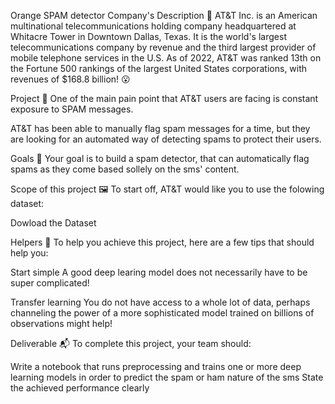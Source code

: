 Orange SPAM detector
Company's Description 📇
AT&T Inc. is an American multinational telecommunications holding company headquartered at Whitacre Tower in Downtown Dallas, Texas. It is the world's largest telecommunications company by revenue and the third largest provider of mobile telephone services in the U.S. As of 2022, AT&T was ranked 13th on the Fortune 500 rankings of the largest United States corporations, with revenues of $168.8 billion! 😮

Project 🚧
One of the main pain point that AT&T users are facing is constant exposure to SPAM messages.

AT&T has been able to manually flag spam messages for a time, but they are looking for an automated way of detecting spams to protect their users.

Goals 🎯
Your goal is to build a spam detector, that can automatically flag spams as they come based sollely on the sms' content.

Scope of this project 🖼️
To start off, AT&T would like you to use the folowing dataset:

Dowload the Dataset

Helpers 🦮
To help you achieve this project, here are a few tips that should help you:

Start simple
A good deep learing model does not necessarily have to be super complicated!

Transfer learning
You do not have access to a whole lot of data, perhaps channeling the power of a more sophisticated model trained on billions of observations might help!

Deliverable 📬
To complete this project, your team should:

Write a notebook that runs preprocessing and trains one or more deep learning models in order to predict the spam or ham nature of the sms
State the achieved performance clearly